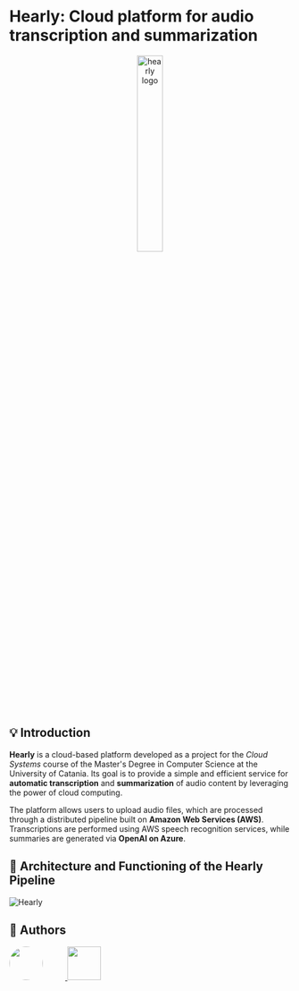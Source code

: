 # Hearly: Cloud platform for audio transcription and summarization

<p align="center">
  <img src="https://github.com/user-attachments/assets/27fb3961-78a4-465c-8745-8428aefdefb3" alt="hearly logo" width="30%" height="30%" />
</p>

## 💡 Introduction
**Hearly** is a cloud-based platform developed as a project for the *Cloud Systems* course of the Master's Degree in Computer Science at the University of Catania. Its goal is to provide a simple and efficient service for **automatic transcription** and **summarization** of audio content by leveraging the power of cloud computing.

The platform allows users to upload audio files, which are processed through a distributed pipeline built on **Amazon Web Services (AWS)**. Transcriptions are performed using AWS speech recognition services, while summaries are generated via **OpenAI on Azure**.

## 🔗 Architecture and Functioning of the Hearly Pipeline
![Hearly](https://github.com/user-attachments/assets/e1842e61-e290-48d9-aee4-4e706e7333be)

## 👥 Authors
<a href="https://github.com/ManciSee">
  <img src="https://avatars.githubusercontent.com/u/80248296?v=4" style="width:60px; height:60px; border-radius: 50%; margin-right: 40px;">
</a>
<a href="https://github.com/enrysorb">
  <img src="https://avatars.githubusercontent.com/u/71724073?v=4" style=width:60px; height:60px; border-radius: 50%;">
</a>
